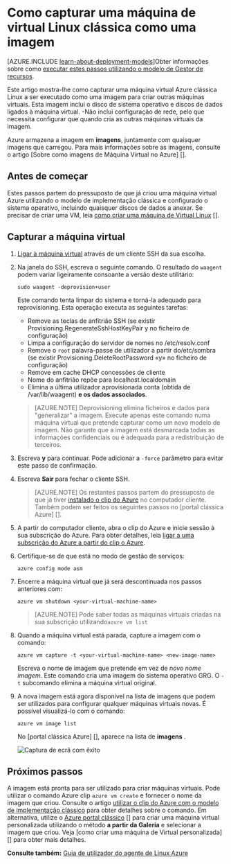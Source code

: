 <properties
    pageTitle="Capture uma imagem de uma VM Linux | Microsoft Azure"
    description="Saiba como capturar uma imagem de uma baseado em Linux Azure máquina virtual (VM) criada com o modelo de implementação clássica."
    services="virtual-machines-linux"
    documentationCenter=""
    authors="iainfoulds"
    manager="timlt"
    editor="tysonn"
    tags="azure-service-management"/>

<tags
    ms.service="virtual-machines-linux"
    ms.workload="infrastructure-services"
    ms.tgt_pltfrm="vm-linux"
    ms.devlang="na"
    ms.topic="article"
    ms.date="08/31/2016"
    ms.author="iainfou"/>


# <a name="how-to-capture-a-classic-linux-virtual-machine-as-an-image"></a>Como capturar uma máquina de virtual Linux clássica como uma imagem

[AZURE.INCLUDE [learn-about-deployment-models](../../includes/learn-about-deployment-models-classic-include.md)]Obter informações sobre como [executar estes passos utilizando o modelo de Gestor de recursos](virtual-machines-linux-capture-image.md).

Este artigo mostra-lhe como capturar uma máquina virtual Azure clássica Linux a ser executado como uma imagem para criar outras máquinas virtuais. Esta imagem inclui o disco de sistema operativo e discos de dados ligados à máquina virtual. -Não inclui configuração de rede, pelo que necessita configurar que quando cria as outras máquinas virtuais da imagem.

Azure armazena a imagem em **imagens**, juntamente com quaisquer imagens que carregou. Para mais informações sobre as imagens, consulte o artigo [Sobre como imagens de Máquina Virtual no Azure] [].

## <a name="before-you-begin"></a>Antes de começar

Estes passos partem do pressuposto de que já criou uma máquina virtual Azure utilizando o modelo de implementação clássica e configurado o sistema operativo, incluindo quaisquer discos de dados a anexar. Se precisar de criar uma VM, leia [como criar uma máquina de Virtual Linux] [].


## <a name="capture-the-virtual-machine"></a>Capturar a máquina virtual

1. [Ligar à máquina virtual](virtual-machines-linux-mac-create-ssh-keys.md) através de um cliente SSH da sua escolha.

2. Na janela do SSH, escreva o seguinte comando. O resultado do `waagent` podem variar ligeiramente consoante a versão deste utilitário:

    `sudo waagent -deprovision+user`

    Este comando tenta limpar do sistema e torná-la adequado para reprovisioning. Esta operação executa as seguintes tarefas:

    - Remove as teclas de anfitrião SSH (se existir Provisioning.RegenerateSshHostKeyPair y no ficheiro de configuração)
    - Limpa a configuração do servidor de nomes no /etc/resolv.conf
    - Remove o `root` palavra-passe de utilizador a partir do/etc/sombra (se existir Provisioning.DeleteRootPassword «y» no ficheiro de configuração)
    - Remove em cache DHCP concessões de cliente
    - Nome do anfitrião repõe para localhost.localdomain
    - Elimina a última utilizador aprovisionada conta (obtida de /var/lib/waagent) **e os dados associados**.

    >[AZURE.NOTE] Deprovisioning elimina ficheiros e dados para "generalizar" a imagem. Execute apenas este comando numa máquina virtual que pretende capturar como um novo modelo de imagem. Não garante que a imagem está desmarcada todas as informações confidenciais ou é adequada para a redistribuição de terceiros.


3. Escreva **y** para continuar. Pode adicionar a `-force` parâmetro para evitar este passo de confirmação.

4. Escreva **Sair** para fechar o cliente SSH.

    >[AZURE.NOTE] Os restantes passos partem do pressuposto de que já tiver [instalado o clip do Azure](../xplat-cli-install.md) no computador cliente. Também podem ser feitos os seguintes passos no [portal clássica Azure] [].

5. A partir do computador cliente, abra o clip do Azure e inicie sessão à sua subscrição do Azure. Para obter detalhes, leia [ligar a uma subscrição do Azure a partir do clip o Azure](../xplat-cli-connect.md).

6. Certifique-se de que está no modo de gestão de serviços:

    `azure config mode asm`

7. Encerre a máquina virtual que já será descontinuada nos passos anteriores com:

    `azure vm shutdown <your-virtual-machine-name>`

    >[AZURE.NOTE] Pode saber todas as máquinas virtuais criadas na sua subscrição utilizando`azure vm list`

8. Quando a máquina virtual está parada, capture a imagem com o comando:

    `azure vm capture -t <your-virtual-machine-name> <new-image-name>`

    Escreva o nome de imagem que pretende em vez de _novo nome imagem_. Este comando cria uma imagem do sistema operativo GRG. O `-t` subcomando elimina a máquina virtual original.

9.  A nova imagem está agora disponível na lista de imagens que podem ser utilizados para configurar qualquer máquinas virtuais novas. É possível visualizá-lo com o comando:

    `azure vm image list`

    No [portal clássica Azure] [], aparece na lista de **imagens** .

    ![Captura de ecrã com êxito](./media/virtual-machines-linux-classic-capture-image/VMCapturedImageAvailable.png)


## <a name="next-steps"></a>Próximos passos
A imagem está pronta para ser utilizado para criar máquinas virtuais. Pode utilizar o comando Azure clip `azure vm create` e fornecer o nome da imagem que criou. Consulte o artigo [utilizar o clip do Azure com o modelo de implementação clássico](../virtual-machines-command-line-tools.md) para obter detalhes sobre o comando. Em alternativa, utilize o [Azure portal clássico] [] para criar uma máquina virtual personalizada utilizando o método **a partir da Galeria** e selecionar a imagem que criou. Veja [como criar uma máquina de Virtual personalizada] [] para obter mais detalhes.

**Consulte também:** [Guia de utilizador do agente de Linux Azure](virtual-machines-linux-agent-user-guide.md)

[Azure portal clássico]: http://manage.windowsazure.com
[Acerca de imagens de Máquina Virtual no Azure]: virtual-machines-linux-classic-about-images.md
[Como criar uma Máquina Virtual personalizado]: virtual-machines-linux-classic-create-custom.md
[How to Attach a Data Disk to a Virtual Machine]: virtual-machines-windows-classic-attach-disk.md
[Como criar uma máquina de Virtual Linux]: virtual-machines-linux-classic-create-custom.md
